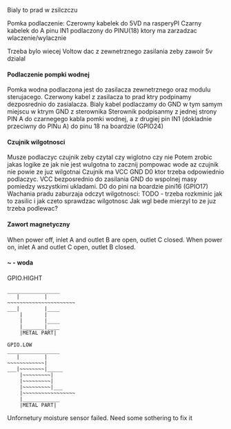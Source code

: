 Bialy to prad w zsilczczu

Pomka podlaczenie:
Czerowny kabelek do 5VD na rasperyPI
Czarny kabelek do A pinu
IN1 podlaczony do PINU(18) ktory ma zarzadzac wlaczenie/wylacznie

Trzeba bylo wiecej Voltow dac z zewnetrznego zasilania zeby zawoir 5v dzialal

#### Podlaczenie pompki wodnej
Pomka wodna podlaczona jest do zasilacza zewnetrznego oraz modulu sterujacego.
Czerwony kabel z zasilacza to prad ktry podpinamy dezposrednio do zasialacza.
Bialy kabel podlaczamy do GND w tym samym miejscu w ktrym GND z sterownika
Sterownik podpisanmy z jednej strony PIN A do czarnegego kabla pomki wodnej,
a z drugiej pin IN1 (dokladnie przeciwny do PINu A) do pinu 18 na boardzie (GPIO24)

#### Czujnik wilgotnosci
Musze podlaczyc czujnik zeby czytal czy wiglotno czy nie
Potem zrobic jakas logike ze jak nie jest wulgotna to zacznij pompowac wode az czujnik nie powie ze juz wilgotnai
Czujnik ma VCC GND D0 ktor trzeba odpowiednio podlaczyc. VCC bezposrednio do zasilania
GND do wspolnej masy pomiedzy wszystkimi ukladami. D0 do pini na boardzie pini16 (GPIO17)
Wachania pradu zaburzaja odczyt wilgotnosci: TODO - trzeba rozkminic jak to zasilic i jak czeto sprawdzac wilgotnosc
Jak wgl bede mierzyl to ze juz trzeba podlewac?
#### Zawort magnetyczny 
When power off, inlet A and outlet B are open, outlet C closed.
When power on, inlet A and outlet C open, outlet B closed.

#### ~ - woda
GPIO.HIGHT
```
_________________
   |        |
~~~~~~~~~~~~~~~~~~~~~~
___|        |____
    |       |
    |       |____
    |_______|____
    |METAL PART|

GPIO.LOW
_________________
   |        |
~~~~~~~~~~~~|
___|~~~~~~~~|_____
    |~~~~~~~~~|
    |~~~~~~~~~|
    |~~~~~~~~~|___
    |~~~~~~~~~~~~~~~~~
    |____________
    |METAL PART|
```

Unfornetury moisture sensor failed. Need some sothering to fix it